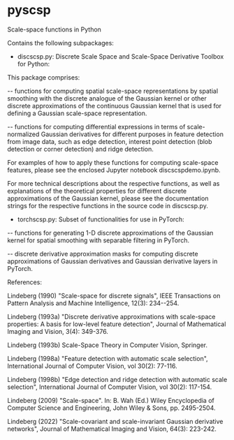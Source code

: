 # pyscsp
Scale-space functions in Python

Contains the following subpackages:

* discscsp.py: Discrete Scale Space and Scale-Space Derivative Toolbox for Python:

This package comprises:

-- functions for computing spatial scale-space representations by spatial smoothing 
     with the discrete analogue of the Gaussian kernel or other discrete approximations 
	 of the continuous Gaussian kernel that is used for defining a Gaussian 
	 scale-space representation.

-- functions for computing differential expressions in terms of scale-normalized
    Gaussian derivatives for different purposes in feature detection
    from image data, such as edge detection, interest point detection
    (blob detection or corner detection) and ridge detection.
	
For examples of how to apply these functions for computing scale-space
features, please see the enclosed Jupyter notebook discscspdemo.ipynb.

For more technical descriptions about the respective functions, as well
as explanations of the theoretical properties for different discrete
approximations of the Gaussian kernel, please see the documentation
strings for the respective functions in the source code in discscsp.py.

* torchscsp.py: Subset of functionalities for use in PyTorch:

-- functions for generating 1-D discrete approximations of the Gaussian kernel
     for spatial smoothing with separable filtering in PyTorch.
	 
-- discrete derivative approximation masks for computing discrete approximations
     of Gaussian derivatives and Gaussian derivative layers in PyTorch.

References:

Lindeberg (1990) "Scale-space for discrete signals", IEEE Transactions on
Pattern Analysis and Machine Intelligence, 12(3): 234--254.

Lindeberg (1993a) "Discrete derivative approximations with scale-space properties: 
A basis for low-level feature detection", Journal of Mathematical Imaging and Vision, 
3(4): 349-376.

Lindeberg (1993b) Scale-Space Theory in Computer Vision, Springer.

Lindeberg (1998a) "Feature detection with automatic scale selection", 
International Journal of Computer Vision, vol 30(2): 77-116.

Lindeberg (1998b) "Edge detection and ridge detection with automatic scale selection", 
International Journal of Computer Vision, vol 30(2): 117-154.

Lindeberg (2009) "Scale-space". In: B. Wah (Ed.) Wiley Encyclopedia of Computer 
Science and Engineering, John Wiley & Sons, pp. 2495-2504.

Lindeberg (2022) "Scale-covariant and scale-invariant Gaussian derivative 
networks", Journal of Mathematical Imaging and Vision, 64(3): 223-242.


